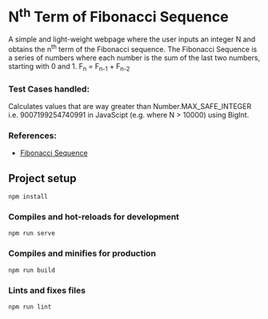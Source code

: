 # N<sup>th</sup> Term of Fibonacci Sequence

A simple and light-weight webpage where the user inputs an integer N and obtains the n<sup>th</sup> term of the Fibonacci sequence. The Fibonacci Sequence is a series of numbers where each number is the sum of the last two numbers, starting with 0 and 1. F<sub>n</sub> = F<sub>n-1</sub> + F<sub>n-2</sub>

### Test Cases handled:
Calculates values that are way greater than Number.MAX_SAFE_INTEGER i.e. 9007199254740991 in JavaScipt (e.g. where N > 10000) using BigInt.
### References:
* [Fibonacci Sequence](https://www.mathsisfun.com/numbers/fibonacci-sequence.html)

## Project setup
```
npm install
```

### Compiles and hot-reloads for development
```
npm run serve
```

### Compiles and minifies for production
```
npm run build
```

### Lints and fixes files
```
npm run lint
```
